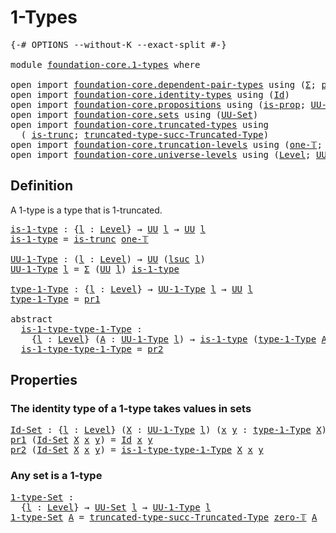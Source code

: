 # 1-Types

<pre class="Agda"><a id="20" class="Symbol">{-#</a> <a id="24" class="Keyword">OPTIONS</a> <a id="32" class="Pragma">--without-K</a> <a id="44" class="Pragma">--exact-split</a> <a id="58" class="Symbol">#-}</a>

<a id="63" class="Keyword">module</a> <a id="70" href="foundation-core.1-types.html" class="Module">foundation-core.1-types</a> <a id="94" class="Keyword">where</a>

<a id="101" class="Keyword">open</a> <a id="106" class="Keyword">import</a> <a id="113" href="foundation-core.dependent-pair-types.html" class="Module">foundation-core.dependent-pair-types</a> <a id="150" class="Keyword">using</a> <a id="156" class="Symbol">(</a><a id="157" href="foundation-core.dependent-pair-types.html#502" class="Record">Σ</a><a id="158" class="Symbol">;</a> <a id="160" href="foundation-core.dependent-pair-types.html#575" class="InductiveConstructor">pair</a><a id="164" class="Symbol">;</a> <a id="166" href="foundation-core.dependent-pair-types.html#592" class="Field">pr1</a><a id="169" class="Symbol">;</a> <a id="171" href="foundation-core.dependent-pair-types.html#604" class="Field">pr2</a><a id="174" class="Symbol">)</a>
<a id="176" class="Keyword">open</a> <a id="181" class="Keyword">import</a> <a id="188" href="foundation-core.identity-types.html" class="Module">foundation-core.identity-types</a> <a id="219" class="Keyword">using</a> <a id="225" class="Symbol">(</a><a id="226" href="foundation-core.identity-types.html#1754" class="Datatype">Id</a><a id="228" class="Symbol">)</a>
<a id="230" class="Keyword">open</a> <a id="235" class="Keyword">import</a> <a id="242" href="foundation-core.propositions.html" class="Module">foundation-core.propositions</a> <a id="271" class="Keyword">using</a> <a id="277" class="Symbol">(</a><a id="278" href="foundation-core.propositions.html#1295" class="Function">is-prop</a><a id="285" class="Symbol">;</a> <a id="287" href="foundation-core.propositions.html#1380" class="Function">UU-Prop</a><a id="294" class="Symbol">)</a>
<a id="296" class="Keyword">open</a> <a id="301" class="Keyword">import</a> <a id="308" href="foundation-core.sets.html" class="Module">foundation-core.sets</a> <a id="329" class="Keyword">using</a> <a id="335" class="Symbol">(</a><a id="336" href="foundation-core.sets.html#1177" class="Function">UU-Set</a><a id="342" class="Symbol">)</a>
<a id="344" class="Keyword">open</a> <a id="349" class="Keyword">import</a> <a id="356" href="foundation-core.truncated-types.html" class="Module">foundation-core.truncated-types</a> <a id="388" class="Keyword">using</a>
  <a id="396" class="Symbol">(</a> <a id="398" href="foundation-core.truncated-types.html#1727" class="Function">is-trunc</a><a id="406" class="Symbol">;</a> <a id="408" href="foundation-core.truncated-types.html#2689" class="Function">truncated-type-succ-Truncated-Type</a><a id="442" class="Symbol">)</a>
<a id="444" class="Keyword">open</a> <a id="449" class="Keyword">import</a> <a id="456" href="foundation-core.truncation-levels.html" class="Module">foundation-core.truncation-levels</a> <a id="490" class="Keyword">using</a> <a id="496" class="Symbol">(</a><a id="497" href="foundation-core.truncation-levels.html#517" class="Function">one-𝕋</a><a id="502" class="Symbol">;</a> <a id="504" href="foundation-core.truncation-levels.html#479" class="Function">zero-𝕋</a><a id="510" class="Symbol">)</a>
<a id="512" class="Keyword">open</a> <a id="517" class="Keyword">import</a> <a id="524" href="foundation-core.universe-levels.html" class="Module">foundation-core.universe-levels</a> <a id="556" class="Keyword">using</a> <a id="562" class="Symbol">(</a><a id="563" href="Agda.Primitive.html#597" class="Postulate">Level</a><a id="568" class="Symbol">;</a> <a id="570" href="foundation-core.universe-levels.html#222" class="Primitive">UU</a><a id="572" class="Symbol">;</a> <a id="574" href="Agda.Primitive.html#780" class="Primitive">lsuc</a><a id="578" class="Symbol">;</a> <a id="580" href="Agda.Primitive.html#810" class="Primitive Operator">_⊔_</a><a id="583" class="Symbol">)</a>
</pre>
## Definition

A 1-type is a type that is 1-truncated.

<pre class="Agda"><a id="is-1-type"></a><a id="654" href="foundation-core.1-types.html#654" class="Function">is-1-type</a> <a id="664" class="Symbol">:</a> <a id="666" class="Symbol">{</a><a id="667" href="foundation-core.1-types.html#667" class="Bound">l</a> <a id="669" class="Symbol">:</a> <a id="671" href="Agda.Primitive.html#597" class="Postulate">Level</a><a id="676" class="Symbol">}</a> <a id="678" class="Symbol">→</a> <a id="680" href="foundation-core.universe-levels.html#222" class="Primitive">UU</a> <a id="683" href="foundation-core.1-types.html#667" class="Bound">l</a> <a id="685" class="Symbol">→</a> <a id="687" href="foundation-core.universe-levels.html#222" class="Primitive">UU</a> <a id="690" href="foundation-core.1-types.html#667" class="Bound">l</a>
<a id="692" href="foundation-core.1-types.html#654" class="Function">is-1-type</a> <a id="702" class="Symbol">=</a> <a id="704" href="foundation-core.truncated-types.html#1727" class="Function">is-trunc</a> <a id="713" href="foundation-core.truncation-levels.html#517" class="Function">one-𝕋</a>

<a id="UU-1-Type"></a><a id="720" href="foundation-core.1-types.html#720" class="Function">UU-1-Type</a> <a id="730" class="Symbol">:</a> <a id="732" class="Symbol">(</a><a id="733" href="foundation-core.1-types.html#733" class="Bound">l</a> <a id="735" class="Symbol">:</a> <a id="737" href="Agda.Primitive.html#597" class="Postulate">Level</a><a id="742" class="Symbol">)</a> <a id="744" class="Symbol">→</a> <a id="746" href="foundation-core.universe-levels.html#222" class="Primitive">UU</a> <a id="749" class="Symbol">(</a><a id="750" href="Agda.Primitive.html#780" class="Primitive">lsuc</a> <a id="755" href="foundation-core.1-types.html#733" class="Bound">l</a><a id="756" class="Symbol">)</a>
<a id="758" href="foundation-core.1-types.html#720" class="Function">UU-1-Type</a> <a id="768" href="foundation-core.1-types.html#768" class="Bound">l</a> <a id="770" class="Symbol">=</a> <a id="772" href="foundation-core.dependent-pair-types.html#502" class="Record">Σ</a> <a id="774" class="Symbol">(</a><a id="775" href="foundation-core.universe-levels.html#222" class="Primitive">UU</a> <a id="778" href="foundation-core.1-types.html#768" class="Bound">l</a><a id="779" class="Symbol">)</a> <a id="781" href="foundation-core.1-types.html#654" class="Function">is-1-type</a>

<a id="type-1-Type"></a><a id="792" href="foundation-core.1-types.html#792" class="Function">type-1-Type</a> <a id="804" class="Symbol">:</a> <a id="806" class="Symbol">{</a><a id="807" href="foundation-core.1-types.html#807" class="Bound">l</a> <a id="809" class="Symbol">:</a> <a id="811" href="Agda.Primitive.html#597" class="Postulate">Level</a><a id="816" class="Symbol">}</a> <a id="818" class="Symbol">→</a> <a id="820" href="foundation-core.1-types.html#720" class="Function">UU-1-Type</a> <a id="830" href="foundation-core.1-types.html#807" class="Bound">l</a> <a id="832" class="Symbol">→</a> <a id="834" href="foundation-core.universe-levels.html#222" class="Primitive">UU</a> <a id="837" href="foundation-core.1-types.html#807" class="Bound">l</a>
<a id="839" href="foundation-core.1-types.html#792" class="Function">type-1-Type</a> <a id="851" class="Symbol">=</a> <a id="853" href="foundation-core.dependent-pair-types.html#592" class="Field">pr1</a>

<a id="858" class="Keyword">abstract</a>
  <a id="is-1-type-type-1-Type"></a><a id="869" href="foundation-core.1-types.html#869" class="Function">is-1-type-type-1-Type</a> <a id="891" class="Symbol">:</a>
    <a id="897" class="Symbol">{</a><a id="898" href="foundation-core.1-types.html#898" class="Bound">l</a> <a id="900" class="Symbol">:</a> <a id="902" href="Agda.Primitive.html#597" class="Postulate">Level</a><a id="907" class="Symbol">}</a> <a id="909" class="Symbol">(</a><a id="910" href="foundation-core.1-types.html#910" class="Bound">A</a> <a id="912" class="Symbol">:</a> <a id="914" href="foundation-core.1-types.html#720" class="Function">UU-1-Type</a> <a id="924" href="foundation-core.1-types.html#898" class="Bound">l</a><a id="925" class="Symbol">)</a> <a id="927" class="Symbol">→</a> <a id="929" href="foundation-core.1-types.html#654" class="Function">is-1-type</a> <a id="939" class="Symbol">(</a><a id="940" href="foundation-core.1-types.html#792" class="Function">type-1-Type</a> <a id="952" href="foundation-core.1-types.html#910" class="Bound">A</a><a id="953" class="Symbol">)</a>
  <a id="957" href="foundation-core.1-types.html#869" class="Function">is-1-type-type-1-Type</a> <a id="979" class="Symbol">=</a> <a id="981" href="foundation-core.dependent-pair-types.html#604" class="Field">pr2</a>
</pre>
## Properties

### The identity type of a 1-type takes values in sets

<pre class="Agda"><a id="Id-Set"></a><a id="1069" href="foundation-core.1-types.html#1069" class="Function">Id-Set</a> <a id="1076" class="Symbol">:</a> <a id="1078" class="Symbol">{</a><a id="1079" href="foundation-core.1-types.html#1079" class="Bound">l</a> <a id="1081" class="Symbol">:</a> <a id="1083" href="Agda.Primitive.html#597" class="Postulate">Level</a><a id="1088" class="Symbol">}</a> <a id="1090" class="Symbol">(</a><a id="1091" href="foundation-core.1-types.html#1091" class="Bound">X</a> <a id="1093" class="Symbol">:</a> <a id="1095" href="foundation-core.1-types.html#720" class="Function">UU-1-Type</a> <a id="1105" href="foundation-core.1-types.html#1079" class="Bound">l</a><a id="1106" class="Symbol">)</a> <a id="1108" class="Symbol">(</a><a id="1109" href="foundation-core.1-types.html#1109" class="Bound">x</a> <a id="1111" href="foundation-core.1-types.html#1111" class="Bound">y</a> <a id="1113" class="Symbol">:</a> <a id="1115" href="foundation-core.1-types.html#792" class="Function">type-1-Type</a> <a id="1127" href="foundation-core.1-types.html#1091" class="Bound">X</a><a id="1128" class="Symbol">)</a> <a id="1130" class="Symbol">→</a> <a id="1132" href="foundation-core.sets.html#1177" class="Function">UU-Set</a> <a id="1139" href="foundation-core.1-types.html#1079" class="Bound">l</a>
<a id="1141" href="foundation-core.dependent-pair-types.html#592" class="Field">pr1</a> <a id="1145" class="Symbol">(</a><a id="1146" href="foundation-core.1-types.html#1069" class="Function">Id-Set</a> <a id="1153" href="foundation-core.1-types.html#1153" class="Bound">X</a> <a id="1155" href="foundation-core.1-types.html#1155" class="Bound">x</a> <a id="1157" href="foundation-core.1-types.html#1157" class="Bound">y</a><a id="1158" class="Symbol">)</a> <a id="1160" class="Symbol">=</a> <a id="1162" href="foundation-core.identity-types.html#1754" class="Datatype">Id</a> <a id="1165" href="foundation-core.1-types.html#1155" class="Bound">x</a> <a id="1167" href="foundation-core.1-types.html#1157" class="Bound">y</a>
<a id="1169" href="foundation-core.dependent-pair-types.html#604" class="Field">pr2</a> <a id="1173" class="Symbol">(</a><a id="1174" href="foundation-core.1-types.html#1069" class="Function">Id-Set</a> <a id="1181" href="foundation-core.1-types.html#1181" class="Bound">X</a> <a id="1183" href="foundation-core.1-types.html#1183" class="Bound">x</a> <a id="1185" href="foundation-core.1-types.html#1185" class="Bound">y</a><a id="1186" class="Symbol">)</a> <a id="1188" class="Symbol">=</a> <a id="1190" href="foundation-core.1-types.html#869" class="Function">is-1-type-type-1-Type</a> <a id="1212" href="foundation-core.1-types.html#1181" class="Bound">X</a> <a id="1214" href="foundation-core.1-types.html#1183" class="Bound">x</a> <a id="1216" href="foundation-core.1-types.html#1185" class="Bound">y</a>
</pre>
### Any set is a 1-type

<pre class="Agda"><a id="1-type-Set"></a><a id="1256" href="foundation-core.1-types.html#1256" class="Function">1-type-Set</a> <a id="1267" class="Symbol">:</a>
  <a id="1271" class="Symbol">{</a><a id="1272" href="foundation-core.1-types.html#1272" class="Bound">l</a> <a id="1274" class="Symbol">:</a> <a id="1276" href="Agda.Primitive.html#597" class="Postulate">Level</a><a id="1281" class="Symbol">}</a> <a id="1283" class="Symbol">→</a> <a id="1285" href="foundation-core.sets.html#1177" class="Function">UU-Set</a> <a id="1292" href="foundation-core.1-types.html#1272" class="Bound">l</a> <a id="1294" class="Symbol">→</a> <a id="1296" href="foundation-core.1-types.html#720" class="Function">UU-1-Type</a> <a id="1306" href="foundation-core.1-types.html#1272" class="Bound">l</a>
<a id="1308" href="foundation-core.1-types.html#1256" class="Function">1-type-Set</a> <a id="1319" href="foundation-core.1-types.html#1319" class="Bound">A</a> <a id="1321" class="Symbol">=</a> <a id="1323" href="foundation-core.truncated-types.html#2689" class="Function">truncated-type-succ-Truncated-Type</a> <a id="1358" href="foundation-core.truncation-levels.html#479" class="Function">zero-𝕋</a> <a id="1365" href="foundation-core.1-types.html#1319" class="Bound">A</a>
</pre>